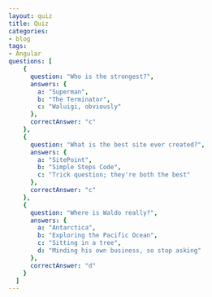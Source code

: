 ```yaml
---
layout: quiz
title: Quiz
categories:
- blog
tags:
- Angular
questions: [
    {
      question: "Who is the strongest?",
      answers: {
        a: "Superman",
        b: "The Terminator",
        c: "Waluigi, obviously"
      },
      correctAnswer: "c"
    },
    {
      question: "What is the best site ever created?",
      answers: {
        a: "SitePoint",
        b: "Simple Steps Code",
        c: "Trick question; they're both the best"
      },
      correctAnswer: "c"
    },
    {
      question: "Where is Waldo really?",
      answers: {
        a: "Antarctica",
        b: "Exploring the Pacific Ocean",
        c: "Sitting in a tree",
        d: "Minding his own business, so stop asking"
      },
      correctAnswer: "d"
    }
  ]
---
```



